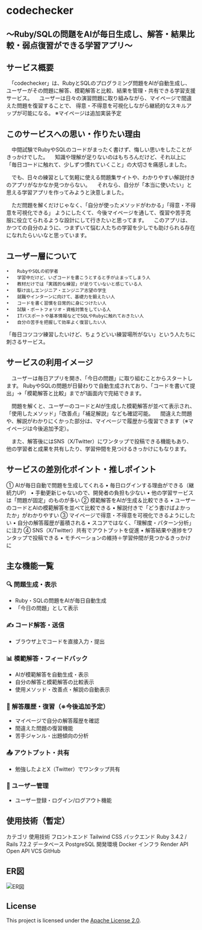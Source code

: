 # codechecker

～Ruby/SQLの問題をAIが毎日生成し、解答・結果比較・弱点復習ができる学習アプリ～
---
## サービス概要

　「codechecker」は、RubyとSQLのプログラミング問題をAIが自動生成し、
ユーザーがその問題に解答、模範解答と比較、結果を管理・共有できる学習支援サービス。
　ユーザーは日々の演習問題に取り組みながら、マイページで間違えた問題を復習することで、
得意・不得意を可視化しながら継続的なスキルアップが可能になる。
※マイページは追加実装予定

## このサービスへの思い・作りたい理由

　中間試験でRubyやSQLのコードがまったく書けず、悔しい思いをしたことがきっかけでした。
　知識や理解が足りないのはもちろんだけど、それ以上に「毎日コードに触れて、少しずつ慣れていくこと」の大切さを痛感しました。

　でも、日々の練習として気軽に使える問題集サイトや、わかりやすい解説付きのアプリがなかなか見つからない。
　それなら、自分が「本当に使いたい」と思える学習アプリを作ってみようと決意しました。

　ただ問題を解くだけじゃなく、「自分が使ったメソッドがわかる」「得意・不得意を可視化できる」
ようにしたくて、今後マイページを通して、復習や苦手克服に役立てられるような設計にして行きたいと思ってます。
　このアプリは、かつての自分のように、つまずいて悩む人たちの学習を少しでも助けられる存在になれたらいいなと思っています。

## ユーザー層について

	•	RubyやSQLの初学者
	•	学習中だけど、いざコードを書こうとすると手が止まってしまう人
	•	教材だけでは「実践的な練習」が足りていないと感じている人
	•	駆け出しエンジニア・エンジニア志望の学生
	•	就職やインターンに向けて、基礎力を鍛えたい人
	•	コードを書く習慣を日常的に身につけたい人
	•	試験・ポートフォリオ・資格対策をしている人
	•	ITパスポートや基本情報などでSQLやRubyに触れておきたい人
	•	自分の苦手を把握して効率よく復習したい人
「毎日コツコツ練習したいけど、ちょうどいい練習場所がない」という人たちに刺さるサービス。

## サービスの利用イメージ

　ユーザーは毎日アプリを開き、「今日の問題」に取り組むことからスタートします。
RubyやSQLの問題が日替わりで自動生成されており、「コードを書いて提出」→「模範解答と比較」までが1画面内で完結できます。

　問題を解くと、ユーザーのコードとAIが生成した模範解答が並べて表示され、「使用したメソッド」「改善点」「補足解説」なども確認可能。
　間違えた問題や、解説がわかりにくかった部分は、マイページで履歴から復習できます（※マイページは今後追加予定）。

　また、解答後にはSNS（X/Twitter）にワンタップで投稿できる機能もあり、
他の学習者と成果を共有したり、学習仲間を見つけるきっかけにもなります。

## サービスの差別化ポイント・推しポイント

① AIが毎日自動で問題を生成してくれる
	•	毎日ログインする理由ができる（継続力UP）
	•	手動更新じゃないので、開発者の負担も少ない
	•	他の学習サービスは「問題が固定」のものが多い
② 模範解答をAIが生成＆比較できる
	•	ユーザーのコードとAIの模範解答を並べて比較できる
	•	解説付きで「どう書けばよかったか」がわかりやすい
③ マイページで得意・不得意を可視化できるようにしたい
	•	自分の解答履歴が蓄積される
	•	スコアではなく、「理解度・パターン分析」に注力
④ SNS（X/Twitter）共有でアウトプットを促進
	•	解答結果や進捗をワンタップで投稿できる
	•	モチベーションの維持＋学習仲間が見つかるきっかけに

## 主な機能一覧

### 🔍 問題生成・表示
- Ruby・SQLの問題をAIが毎日自動生成
- 「今日の問題」として表示

### ✍️ コード解答・送信
- ブラウザ上でコードを直接入力・提出

### 📊 模範解答・フィードバック
- AIが模範解答を自動生成・表示
- 自分の解答と模範解答の比較表示
- 使用メソッド・改善点・解説の自動表示

### 🔁 解答履歴・復習（※今後追加予定）
- マイページで自分の解答履歴を確認
- 間違えた問題の復習機能
- 苦手ジャンル・出題傾向の分析

### 📤 アウトプット・共有
- 勉強したよとX（Twitter）でワンタップ共有

### 👤 ユーザー管理
- ユーザー登録・ログイン/ログアウト機能

## 使用技術（暫定）

カテゴリ	使用技術
フロントエンド	Tailwind CSS
バックエンド	Ruby 3.4.2 / Rails 7.2.2
データベース	PostgreSQL
開発環境	Docker
インフラ	Render
API	Open API
VCS	GitHub

## ER図

![ER図](https://i.gyazo.com/f970184bb97b78330feb3efe949d4312.png)

## License

This project is licensed under the [Apache License 2.0](LICENSE).